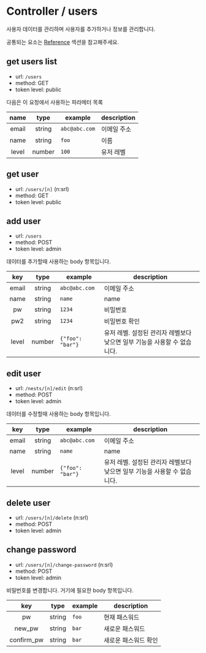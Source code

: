 # Controller / users

사용자 데이터를 관리하며 사용자를 추가하거나 정보를 관리합니다.

공통되는 요소는 [Reference](https://github.com/redgoose-dev/goose-api/tree/master/controller#reference) 섹션을 참고해주세요.

## get users list
- url: `/users`
- method: GET
- token level: public

다음은 이 요청에서 사용하는 파라메터 목록

| name | type | example | description |
|:---:|:---:|---|---|
| email | string | `abc@abc.com` | 이메일 주소 |
| name | string | `foo` | 이름 |
| level | number | `100` | 유저 레벨 |

## get user
- url: `/users/[n]` (n:srl)
- method: GET
- token level: public

## add user
- url: `/users`
- method: POST
- token level: admin

데이터를 추가할때 사용하는 body 항목입니다.

| key | type | example | description |
|:---:|:---:|---|---|
| email | string | `abc@abc.com` | 이메일 주소 |
| name | string | `name` | name |
| pw | string | `1234` | 비밀번호 |
| pw2 | string | `1234` | 비밀번호 확인 |
| level | number | `{"foo": "bar"}` | 유저 레벨. 설정된 관리자 레벨보다 낮으면 일부 기능을 사용할 수 없습니다. |

## edit user
- url: `/nests/[n]/edit` (n:srl)
- method: POST
- token level: admin

데이터를 수정할때 사용하는 body 항목입니다.

| key | type | example | description |
|:---:|:---:|---|---|
| email | string | `abc@abc.com` | 이메일 주소 |
| name | string | `name` | name |
| level | number | `{"foo": "bar"}` | 유저 레벨. 설정된 관리자 레벨보다 낮으면 일부 기능을 사용할 수 없습니다. |

## delete user
- url: `/users/[n]/delete` (n:srl)
- method: POST
- token level: admin

## change password
- url: `/users/[n]/change-password` (n:srl)
- method: POST
- token level: admin

비밀번호를 변경합니다. 거기에 필요한 body 항목입니다.

| key | type | example | description |
|:---:|:---:|---|---|
| pw | string | `foo` | 현재 패스워드 |
| new_pw | string | `bar` | 새로운 패스워드 |
| confirm_pw | string | `bar` | 새로운 패스워드 확인 |